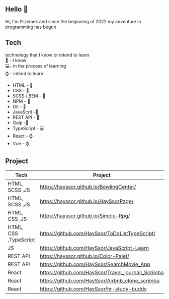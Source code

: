 
## Hello 👋
Hi, I'm Przemek and since the beginning of 2022 my adventure in programming has begun 

## Tech
technology that I know or intend to learn 
<br>
🧠 - I know 
<br>
💻- in the process of learning 
<br>
⌚ - intend to learn 

- HTML - 🧠
- CSS - 🧠
- SCSS / BEM - 🧠
- NPM - 🧠
- Git - 🧠
- JavaScrit -🧠
- REST API - 🧠
- Gulp -🧠
- TypeScript - 💻
- React - ⌚
- Vue - ⌚




## Project
| Tech | Project |
| ----- | ------ |
| HTML, SCSS ,JS | https://hayssor.github.io/BowlingCenter/ |
| HTML, SCSS ,JS | https://hayssor.github.io/HaySsorPage/|
| HTML, CSS ,JS |  https://hayssor.github.io/Simple-Rpg/|
| HTML, CSS ,TypeScript |  https://github.com/HaySsor/ToDoListTypeScript/|
| JS |  https://github.com/HaySsor/JavaScript-Learn|
| REST API | https://hayssor.github.io/Color-Palet/ |
| REST API | https://github.com/HaySsor/SearchMovie_App |
| React |https://github.com/HaySsor/Travel_journall_Scrimba |
| React |https://github.com/HaySsor/Airbnb_clone_scrimba |
| React | https://github.com/HaySsor/hr-study-buddy|


[//]: # (These are reference links used in the body of this note and get stripped out when the markdown processor does its job. There is no need to format nicely because it shouldn't be seen. Thanks SO - http://stackoverflow.com/questions/4823468/store-comments-in-markdown-syntax)

   [dill]: <https://github.com/joemccann/dillinger>
   [git-repo-url]: <https://github.com/joemccann/dillinger.git>
   [john gruber]: <http://daringfireball.net>
   [df1]: <http://daringfireball.net/projects/markdown/>
   [markdown-it]: <https://github.com/markdown-it/markdown-it>
   [Ace Editor]: <http://ace.ajax.org>
   [node.js]: <http://nodejs.org>
   [Twitter Bootstrap]: <http://twitter.github.com/bootstrap/>
   [jQuery]: <http://jquery.com>
   [@tjholowaychuk]: <http://twitter.com/tjholowaychuk>
   [express]: <http://expressjs.com>
   [AngularJS]: <http://angularjs.org>
   [Gulp]: <http://gulpjs.com>

   [PlDb]: <https://github.com/joemccann/dillinger/tree/master/plugins/dropbox/README.md>
   [PlGh]: <https://github.com/joemccann/dillinger/tree/master/plugins/github/README.md>
   [PlGd]: <https://github.com/joemccann/dillinger/tree/master/plugins/googledrive/README.md>
   [PlOd]: <https://github.com/joemccann/dillinger/tree/master/plugins/onedrive/README.md>
   [PlMe]: <https://github.com/joemccann/dillinger/tree/master/plugins/medium/README.md>
   [PlGa]: <https://github.com/RahulHP/dillinger/blob/master/plugins/googleanalytics/README.md>
